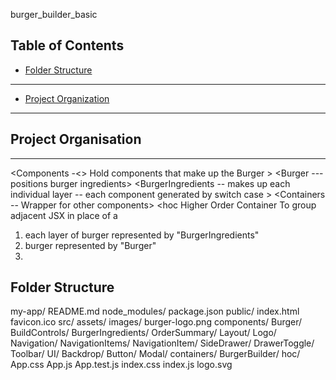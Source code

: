 burger_builder_basic

## Table of Contents
- [Folder Structure](#folder-structure)
---------------------------------------
- [Project Organization](#project-organization)
----------------------------------------

## Project Organisation
---------------------
<Components -<> Hold components that make up the Burger >
    <Burger --- positions burger ingredients>
        <BurgerIngredients  --  makes up each individual layer 
                            -- each component generated by switch case
        ></BurgerIngredients>
    </Burger>
    <Layout></Layout>
</Components>
<Containers -- Wrapper for other components>
</Containers>
<hoc Higher Order Container To group adjacent JSX in place of a <div> </hoc>


1. each layer of burger represented by "BurgerIngredients"
2. burger represented by "Burger"
3. 



## Folder Structure
my-app/
  README.md
  node_modules/
  package.json
  public/
    index.html
    favicon.ico
  src/
    assets/
        images/
            burger-logo.png 
    components/
        Burger/
            BuildControls/
            BurgerIngredients/
            OrderSummary/
        Layout/
        Logo/
        Navigation/
            NavigationItems/
                NavigationItem/
            SideDrawer/
                DrawerToggle/
            Toolbar/
        UI/
            Backdrop/
            Button/
            Modal/
    containers/
        BurgerBuilder/
    hoc/        
    App.css
    App.js
    App.test.js
    index.css
    index.js
    logo.svg